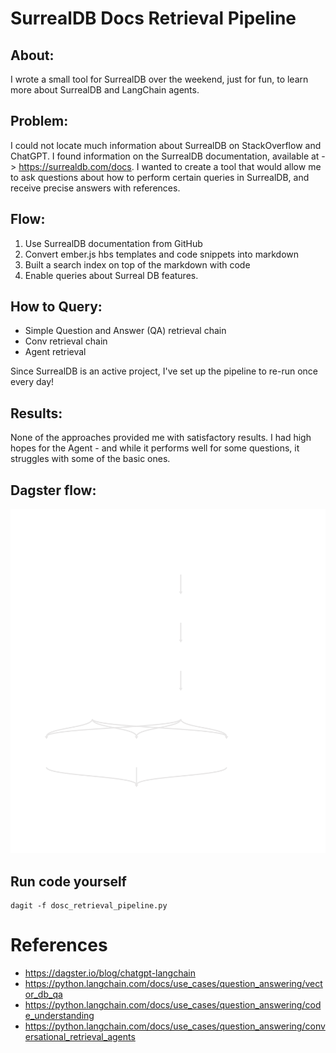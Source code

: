 # SurrealDB Docs Retrieval Pipeline

## About:

I wrote a small tool for SurrealDB over the weekend, just for fun, to learn more about SurrealDB and LangChain agents.

## Problem:

I could not locate much information about SurrealDB  on StackOverflow and ChatGPT. I found  information on the SurrealDB documentation, available at -> https://surrealdb.com/docs. I wanted to create a tool that would allow me to ask questions about how to perform certain queries in SurrealDB, and receive precise answers with references.


## Flow:


1. Use SurrealDB documentation from GitHub
2. Convert ember.js hbs templates and code snippets into markdown
3. Built a search index on top of the markdown with code
4. Enable queries about Surreal DB features.

## How to Query:

- Simple Question and Answer (QA) retrieval chain
- Conv retrieval chain
- Agent retrieval

Since SurrealDB is an active project, I've set up the pipeline to re-run once every day!

## Results:

None of the approaches provided me with satisfactory results. I had high hopes for the Agent - and while it performs well for some questions, it struggles with some of the basic ones.

## Dagster flow:

![DAG](./docs/Asset_Group_default.svg)

## Run code yourself

```
dagit -f dosc_retrieval_pipeline.py
```


# References

- https://dagster.io/blog/chatgpt-langchain
- https://python.langchain.com/docs/use_cases/question_answering/vector_db_qa
- https://python.langchain.com/docs/use_cases/question_answering/code_understanding
- https://python.langchain.com/docs/use_cases/question_answering/conversational_retrieval_agents
